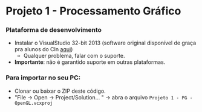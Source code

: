 # Projeto 1 - Processamento Gráfico


### Plataforma de desenvolvimento
 * Instalar o VisualStudio 32-bit 2013 (software original disponível de graça pra alunos do CIn [aqui](http://www.cin.ufpe.br/msdn_aa))
   * Qualquer problema, falar com o suporte.
 * **Importante**: não é garantido suporte em outras plataformas.

### Para importar no seu PC:
 * Clonar ou baixar o ZIP deste código.
 * "File -> Open -> Project/Solution... " -> abra o arquivo ```Projeto 1 - PG - OpenGL.vcxproj```

